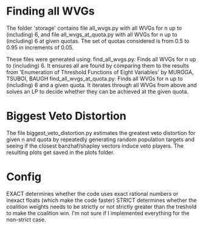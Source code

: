 # Finding all WVGs
The folder 'storage' contains file all_wvgs.py with all WVGs for n up to (including) 6, and file all_wvgs_at_quota.py with all WVGs for n up to (including) 6 at given quotas. The set of quotas considered is from 0.5 to 0.95 in increments of 0.05.

These files were generated using:
find_all_wvgs.py: Finds all WVGs for n up to (including) 6. It ensures all are found by comparing them to the results from 'Enumeration of Threshold Functions of Eight Variables' by MUROGA, TSUBOI, BAUGH
find_all_wvgs_at_quota.py: Finds all WVGs for n up to (including) 6 and a given quota. It iterates through all WVGs from above and solves an LP to decide whether they can be achieved at the given quota. 

# Biggest Veto Distortion
The file biggest_veto_distortion.py estimates the greatest veto distortion for given n and quota by repeatedly generating random population targets and seeing if the closest banzhaf/shapley vectors induce veto players. The resulting plots get saved in the plots folder.

# Config
EXACT determines whether the code uses exact rational numbers or inexact floats (which make the code faster)
STRICT determines whether the coalition weights needs to be strictly or not strictly greater than the treshold to make the coalition win. I'm not sure if I implemented everything for the non-strict case.

